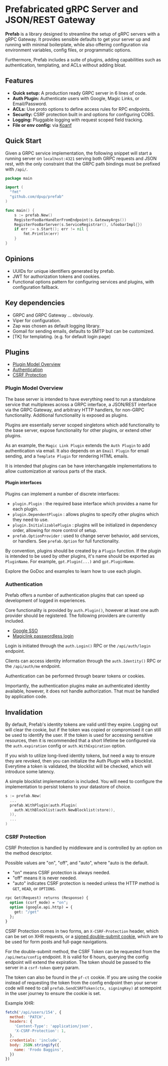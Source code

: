 
# Prefabricated gRPC Server and JSON/REST Gateway

**Prefab** is a library designed to streamline the setup of gRPC servers with a
gRPC Gateway. It provides sensible defaults to get your server up and running
with minimal boilerplate, while also offering configuration via environment
variables, config files, or programmatic options.

Furthermore, Prefab includes a suite of plugins, adding capabilities such as
authentication, templating, and ACLs without adding bloat.

## Features

- **Quick setup:** A production ready GRPC server in 6 lines of code.
- **Auth Plugin:** Authenticate users with Google, Magic Links, or Email/Password.
- **ACLs:** Use proto options to define access rules for RPC endpoints.
- **Security:** CSRF protection built in and options for configuring CORS.
- **Logging:** Pluggable logging with request scoped field tracking.
- **File or env config:** via [Koanf](https://github.com/knadh/koanf)

## Quick Start

Given a GRPC service implementation, the following snippet will start a running
server on `localhost:4321` serving both GRPC requests and JSON rest, with the
only constraint that the GRPC path bindings must be prefixed with `/api/`.

```go
package main

import (
  "fmt"
  "github.com/dpup/prefab"
)

func main() {
	s := prefab.New()
	RegisterFooBarHandlerFromEndpoint(s.GatewayArgs())
	RegisterFooBarServer(s.ServiceRegistrar(), &foobarImpl{})
	if err := s.Start(); err != nil {
		fmt.Println(err)
	}
}
```


## Opinions

- UUIDs for unique identifiers generated by prefab.
- JWT for authorization tokens and cookies.
- Functional options pattern for configuring services and plugins, with
  configuration fallback.

## Key dependencies

- GRPC and GRPC Gateway ... obviously.
- Viper for configuration.
- Zap was chosen as default logging library.
- Gomail for sending emails, defaults to SMTP but can be customized.
- [TK] for templating. (e.g. for default login page)

## Plugins

- [Plugin Model Overview](#plugin-model-overview)
- [Authentication](#authentication)
- [CSRF Protection](#csrf-protection)

### Plugin Model Overview

The base server is intended to have everything need to run a standalone service
that multiplexes across a GRPC interface, a JSON/REST interface via the GRPC
Gateway, and arbitrary HTTP handlers, for non-GRPC functionality. Additional
functionality is exposed as plugins.

Plugins are essentially server scoped singletons which add functionality to the
base server, expose functionality for other plugins, or extend other plugins.

As an example, the `Magic Link Plugin` extends the `Auth Plugin` to add
authentication via email. It also depends on an `Email Plugin` for email sending,
and a `Template Plugin` for rendering HTML emails.

It is intended that plugins can be have interchangable implementations to allow
customization at various parts of the stack.

#### Plugin interfaces

Plugins can implement a number of discrete interfaces:

- `plugin.Plugin` : the required base interface which provides a name for each plugin.
- `plugin.DependentPlugin` : allows plugins to specify other plugins which they need to use.
- `plugin.InitializablePlugin` : plugins will be initialized in dependency order, allowing for more control of setup.
- `prefab.OptionProvider` : used to change server behavior, add services, or handlers. See `prefab.Option` for full functionality.

By convention, plugins should be created by a `Plugin` function. If the plugin
is intended to be used by other plugins, it's name should be exported as
`PluginName`. For example, `gpt.Plugin(...)` and `gpt.PluginName`.

Explore the GoDoc and examples to learn how to use each plugin.

### Authentication

Prefab offers a number of authentication plugins that can speed up development
of logged in experiences.

Core functionality is provided by `auth.Plugin()`, however at least one auth
provider should be registered. The following providers are currently included.

- [Google SSO](./examples/googleauth/googleauth.go)
- [Magiclink passwordless login](./examples/magiclinkauth/magiclinkauth.go)

Login is initiated through the `auth.Login()` RPC or the `/api/auth/login`
endpoint.

Clients can access identity information through the `auth.Identity()` RPC or the
`/api/auth/me` endpoint. 

Authentication can be performed through bearer tokens or cookies.

Importantly, the authentication plugins make an authenticated identity available,
however, it does not handle authorization. That must be handled by application
code.

## Invalidation

By default, Prefab's identity tokens are valid until they expire. Logging out
will clear the cookie, but if the token was copied or compromised it can still
be used to identify the user. If the token is used for accessing sensitive
resources, then it is recommended that a short lifetime be configured via the
`auth.expiration` config or `auth.WithExpiration` option.

If you wish to utilize long-lived identity tokens, but need a way to ensure they
are revoked, then you can initialize the Auth Plugin with a blocklist. Everytime
a token is validated, the blocklist will be checked, which will introduce some
latency.

A simple blocklist implementation is included. You will need to configure the
implementation to persist tokens to your datastore of choice.

```go
s := prefab.New(
  ...
  prefab.WithPlugin(auth.Plugin(
    auth.WithBlocklist(auth.NewBlocklist(store)),
  )),
  ...
)
```

### CSRF Protection

CSRF Protection is handled by middleware and is controlled by an option on the
method descriptor.

Possible values are "on", "off", and "auto", where "auto is
the default.

- "on" means CSRF protection is always needed.
- "off" means it is never needed.
- "auto" indicates CSRF protection is needed unless the HTTP method is `GET`, 
`HEAD`, or `OPTIONS`.

```proto
rpc Get(Request) returns (Response) {
  option (csrf_mode) = "on";
  option (google.api.http) = {
    get: "/get"
  };
}
```

CSRF Protection comes in two forms, an `X-CSRF-Protection` header, which can be
set on XHR requests, or a [signed double-submit cookie](https://cheatsheetseries.owasp.org/cheatsheets/Cross-Site_Request_Forgery_Prevention_Cheat_Sheet.html#signed-double-submit-cookie-recommended),
which are to be used for form posts and full-page navigations.

For the double-submit method, the CSRF Token can be requested from the
`/api/meta/config` endpoint. It is valid for 6 hours, querying the config
endpoint will extend the expiration. The token should be passed to the server in
a `csrf-token` query param.

The token can also be found in the `pf-ct` cookie. If you are using the cookie
instead of requesting the token from the config endpoint then your server code
will need to call `prefab.SendCSRFToken(ctx, signingKey)` at somepoint in the
user journey to ensure the cookie is set.

Example XHR:

```js
fetch('/api/users/154', {
  method: 'PATCH',
  headers: {
    'Content-Type': 'application/json',
    'X-CSRF-Protection': 1,
  },
  credentials: 'include',
  body: JSON.stringify({
    name: 'Frodo Baggins',
  })
})
```

